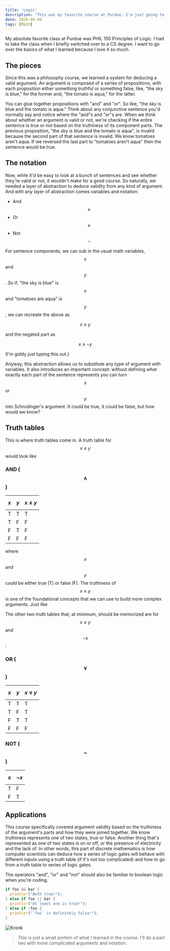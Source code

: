 ```yaml
---
title: 'Logic'
description: "This was my favorite course at Purdue. I'm just going to nerd out over it for a bit."
date: 2020-06-09
tags: [Math]
---
```


My absolute favorite class at Purdue was PHIL 150 Principles of Logic. I had to take the class when I briefly switched over to a CS degree. I want to go over the basics of what I learned because I love it so much.

## The pieces

Since this was a philosophy course, we learned a system for deducing a valid argument. An argument is composed of a series of propositions, with each proposition either something truthful or something false, like, "the sky is blue," for the former and, "the tomato is aqua," for the latter.

You can glue together propositions with "and" and "or". So like, "the sky is blue and the tomato is aqua." Think about any conjunctive sentence you'd normally say and notice where the "and"s and "or"s are. When we think about whether an argument is valid or not, we're checking if the entire sentence is true or not based on the truthiness of its component parts. The previous proposition, "the sky is blue and the tomato is aqua", is invalid because the second part of that sentence is invalid. We know tomatoes aren't aqua. If we reversed the last part to "tomatoes aren't aqua" then the sentence would be true.

## The notation

Now, while it'd be easy to look at a bunch of sentences and see whether they're valid or not, it wouldn't make for a good course. So naturally, we needed a layer of abstraction to deduce validity from any kind of argument. And with any layer of abstraction comes variables and notation:

- And $$\wedge$$
- Or $$\vee$$
- Not $$\neg$$

For sentence components, we can sub in the usual math variables, $$x$$ and $$y$$. So if, "the sky is blue" is $$x$$ and "tomatoes are aqua" is $$y$$, we can recreate the above as

$$
x \wedge y
$$

and the negated part as

$$
x \wedge \neg y
$$

(I'm giddy just typing this out.)

Anyway, this abstraction allows us to substitute any type of argument with variables. It also introduces an important concept: without defining what exactly each part of the sentence represents you can turn $$x$$ or $$y$$ into Schrodinger's argument. It _could_ be true, it _could_ be false, but how would we know?

## Truth tables

This is where truth tables come in. A truth table for $$x \wedge y$$ would look like

### AND ($$\wedge$$)

| $$x$$ | $$y$$ | $$x \wedge y$$ |
| ----- | ----- | -------------- |
| T     | T     | T              |
| T     | F     | F              |
| F     | T     | F              |
| F     | F     | F              |

where $$x$$ and $$y$$ could be either true (T) or false (F). The truthiness of $$x \wedge y$$ is one of the foundational concepts that we can use to build more complex arguments. Just like 

The other two truth tables that, at minimum, should be memorized are for $$x \vee y$$ and $$\neg x$$:

### OR ($$\vee$$)

| $$x$$ | $$y$$ | $$x \vee y$$ |
| ----- | ----- | ------------ |
| T     | T     | T            |
| T     | F     | T            |
| F     | T     | T            |
| F     | F     | F            |

### NOT ($$\neg$$)

| $$x$$ | $$\neg x$$ |
| ----- | ---------- |
| T     | F          |
| F     | T          |

## Applications

This course specifically covered argument validity based on the truthiness of the argument's parts and how they were joined together. We know truthiness represents one of two states, true or false. Another thing that's represented as one of two states is on or off, or the presence of electricity and the lack of. In other words, this part of discrete mathematics is how computer scientists can deduce how a series of logic gates will behave with different inputs using a truth table (if it's not too complicated) and how to go from a truth table to series of logic gates.

The operators "and", "or" and "not" should also be familiar to boolean logic when you're coding.

```rust
if foo && bar {
  println!("Both true!");
} else if foo || bar {
  println!("At least one is true!");
} else if !foo {
  println!("`foo` is definitely false!");
}
```

![Kronk](https://media.giphy.com/media/KFszZKN9kP8UJk7BlS/giphy.gif)


>This is just a small portion of what I learned in the course. I'll do a part two with more complicated arguments and notation.